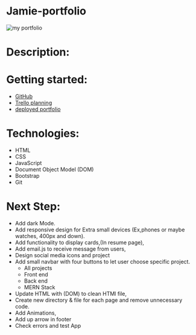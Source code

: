 # Jamie-portfolio
![my portfolio](https://i.imgur.com/z3dQgsS.png)
# Description:

# Getting started:
- [GitHub](https://github.com/jamieahmed/jamie-portfolio)
- [Trello planning](https://trello.com/b/BF7eXDJ6/jamie-portfolio)
- [deployed portfolio](https://jamieahmed-portfolio.netlify.app/)
# Technologies: 
- HTML
- CSS
- JavaScript
- Document Object Model (DOM)
- Bootstrap
- Git
# Next Step: 
  - Add dark Mode.
  - Add responsive design for Extra small devices (Ex,phones or maybe watches, 400px and down). 
  - Add functionality to display cards,(In resume page),
  - Add email.js to receive message from users,
  - Design social media icons and project 
  - Add small navbar with four buttons to let user choose specific project.
    - All projects
    - Front end
    - Back end 
    - MERN Stack
  - Update HTML with (DOM) to clean HTMl file,
  - Create new directory & file for each page and remove unnecessary code. 
  - Add Animations,
  - Add up arrow in footer 
  - Check errors and test App
 